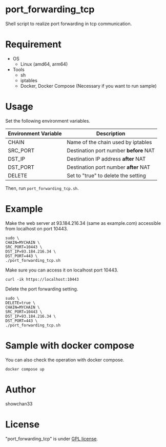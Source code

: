 # port_forwarding_tcp
 
Shell script to realize port forwarding in tcp communication.

# Requirement

* OS
    * Linux (amd64, arm64)
* Tools
    * sh
    * iptables
    * Docker, Docker Compose (Necessary if you want to run sample)

# Usage

Set the following environment variables.

| Environment Variable | Description |
| --- | --- |
| CHAIN | Name of the chain used by iptables |
| SRC_PORT | Destination port number **before** NAT |
| DST_IP | Destination IP address **after** NAT |
| DST_PORT | Destination port number **after** NAT |
| DELETE | Set to "true" to delete the setting<br> |

Then, run ``port_forwarding_tcp.sh``.

# Example

Make the web server at 93.184.216.34 (same as example.com) accessible from localhost on port 10443.

```
sudo \
CHAIN=MYCHAIN \
SRC_PORT=10443 \
DST_IP=93.184.216.34 \
DST_PORT=443 \
./port_forwarding_tcp.sh
```

Make sure you can access it on localhost port 10443.

```
curl -ik https://localhost:10443
```

Delete the port forwarding setting.

```
sudo \
DELETE=true \
CHAIN=MYCHAIN \
SRC_PORT=10443 \
DST_IP=93.184.216.34 \
DST_PORT=443 \
./port_forwarding_tcp.sh
```

# Sample with docker compose


You can also check the operation with docker compose.

```
docker compose up
```

# Author
 
showchan33

# License
"port_forwarding_tcp" is under [GPL license](https://www.gnu.org/licenses/licenses.en.html).
